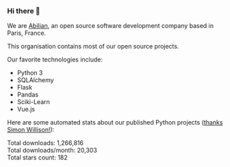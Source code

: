 ### Hi there 👋

We are [Abilian](https://abilian.com/), an open source software development company based in Paris, France.

This organisation contains most of our open source projects.

Our favorite technologies include:

- Python 3
- SQLAlchemy
- Flask
- Pandas
- Sciki-Learn
- Vue.js

Here are some automated stats about our published Python projects
([thanks Simon Willison!][sw-post]):

<!--marker-->
Total downloads: 1,266,816<br>
Total downloads/month: 20,303<br>
Total stars count: 182
<!--end-->

[sw-post]: https://simonwillison.net/2020/Jul/10/self-updating-profile-readme/